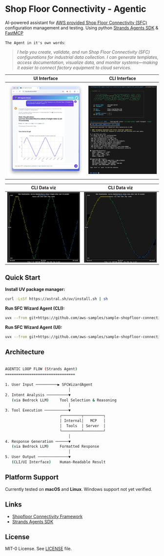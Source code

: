 Shop Floor Connectivity - Agentic
================================

AI-powered assistant for [AWS provided Shop Floor Connectivity (SFC)](https://github.com/aws-samples/shopfloor-connectivity) configuration management and testing. Using python [Strands Agents SDK](https://strandsagents.com/latest/documentation/docs/api-reference/agent/) & [FastMCP](https://gofastmcp.com/getting-started/welcome)

`The Agent in it's own words`:

>_I help you create, validate, and run Shop Floor Connectivity (SFC) configurations for industrial data collection. I can generate templates, access documentation, visualize data, and monitor systems—making it easier to connect factory equipment to cloud services._


| UI Interface | CLI Interface |
|--------------|---------------|
| ![UI Interface](agents/sfc_wizard_agent/sfc_wizard/img/ui.png) | ![CLI Interface](agents/sfc_wizard_agent/sfc_wizard/img/cli.png) |

| CLI Data viz | CLI Data viz |
|--------------|--------------|
| ![CLI Visualization 1](agents/sfc_wizard_agent/sfc_wizard/img/cli-viz1.png) | ![CLI Visualization 2](agents/sfc_wizard_agent/sfc_wizard/img/cli-viz2.png) |


## Quick Start

**Install UV package manager:**
```bash
curl -LsSf https://astral.sh/uv/install.sh | sh
```

**Run SFC Wizard Agent (CLI):**
```bash
uvx --from git+https://github.com/aws-samples/sample-shopfloor-connectivity-agentic.git#subdirectory=agents/sfc_wizard_agent agent
```

**Run SFC Wizard Agent (UI):**
```bash
uvx --from git+https://github.com/aws-samples/sample-shopfloor-connectivity-agentic.git#subdirectory=agents/sfc_wizard_agent sfc-wizard-ui
```


## Architecture

```sh

AGENTIC LOOP FLOW (Strands Agent)
================================

1. User Input ──────────▶ SFCWizardAgent
                             │
2. Intent Analysis ──────────▼
   (via Bedrock LLM)     Tool Selection & Reasoning
                             │
3. Tool Execution ───────────▼
                         ┌─────────┬─────────┐
                         │ Internal│   MCP   │
                         │  Tools  │ Server  │
                         └─────────┴─────────┘
                             │
4. Response Generation ──────▼
   (via Bedrock LLM)     Formatted Response
                             │
5. User Output ──────────────▼
   (CLI/UI Interface)    Human-Readable Result
```

## Platform Support

Currently tested on **macOS** and **Linux**. Windows support not yet verified.

## Links

- [Shopfloor Connectivity Framework](https://github.com/aws-samples/shopfloor-connectivity)
- [Strands Agents SDK](https://github.com/strands-agents/sdk-python)

## License

MIT-0 License. See [LICENSE](LICENSE) file.
